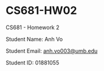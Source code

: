 # CS681-HW02
CS681 - Homework 2

Student Name: Anh Vo

Student Email: anh.vo003@umb.edu

Student ID: 01881055